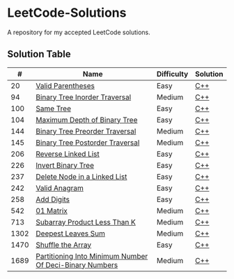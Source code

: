 # LeetCode-Solutions
A repository for my accepted LeetCode solutions.


## Solution Table
| # | Name | Difficulty | Solution |
| --- | --- | --- | --- |
| 20 | [Valid Parentheses](https://leetcode.com/problems/valid-parentheses) | Easy | [C++](https://github.com/AnxietyMedicine/LeetCode-Solutions/blob/main/C%2B%2B/0020.%20Valid%20Parentheses.cpp) |
| 94 | [Binary Tree Inorder Traversal](https://leetcode.com/problems/binary-tree-inorder-traversal/) | Medium | [C++](https://github.com/AnxietyMedicine/LeetCode-Solutions/blob/main/C%2B%2B/0094.%20Binary%20Tree%20Inorder%20Traversal.cpp) |
| 100 | [Same Tree](https://leetcode.com/problems/same-tree/) | Easy | [C++](https://github.com/AnxietyMedicine/LeetCode-Solutions/blob/main/C%2B%2B/0100.%20Same%20Tree.cpp) |
| 104 | [Maximum Depth of Binary Tree](https://leetcode.com/problems/maximum-depth-of-binary-tree/) | Easy | [C++](https://github.com/AnxietyMedicine/LeetCode-Solutions/blob/main/C%2B%2B/0104.%20Maximum%20Depth%20of%20Binary%20Tree.cpp) |
| 144| [Binary Tree Preorder Traversal](https://leetcode.com/problems/binary-tree-preorder-traversal/) | Medium | [C++](https://github.com/AnxietyMedicine/LeetCode-Solutions/blob/main/C%2B%2B/0144.%20Binary%20Tree%20Preorder%20Traversal.cpp) |
| 145| [Binary Tree Postorder Traversal](https://leetcode.com/problems/binary-tree-postorder-traversal/) | Medium | [C++](https://github.com/AnxietyMedicine/LeetCode-Solutions/blob/main/C%2B%2B/0145.%20Binary%20Tree%20Postorder%20Traversal.cpp) |
| 206 | [Reverse Linked List](https://leetcode.com/problems/reverse-linked-list/) | Easy | [C++](https://github.com/AnxietyMedicine/LeetCode-Solutions/blob/main/C%2B%2B/0206.%20Reverse%20Linked%20List.cpp) |
| 226 | [Invert Binary Tree](https://leetcode.com/problems/invert-binary-tree/) | Easy | [C++](https://github.com/AnxietyMedicine/LeetCode-Solutions/blob/main/C%2B%2B/0226.%20Invert%20Binary%20Tree.cpp) |
| 237 | [Delete Node in a Linked List](https://leetcode.com/problems/delete-node-in-a-linked-list/) | Easy | [C++](https://github.com/AnxietyMedicine/LeetCode-Solutions/blob/main/C%2B%2B/0237.%20Delete%20Node%20in%20a%20Linked%20List.cpp) |
| 242 | [Valid Anagram](https://leetcode.com/problems/valid-anagram/) | Easy | [C++](https://github.com/AnxietyMedicine/LeetCode-Solutions/blob/main/C%2B%2B/0242.%20Valid%20Anagram.cpp) |
| 258 | [Add Digits](https://leetcode.com/problems/add-digits/) | Easy | [C++](https://github.com/AnxietyMedicine/LeetCode-Solutions/blob/main/C%2B%2B/0258.%20Add%20Digits.cpp) |
| 542 | [01 Matrix](https://leetcode.com/problems/01-matrix/) | Medium | [C++](https://github.com/AnxietyMedicine/LeetCode-Solutions/blob/main/C++/0542.%2001%20Matrix.cpp) |
| 713 | [Subarray Product Less Than K](https://leetcode.com/problems/subarray-product-less-than-k) | Medium | [C++](https://github.com/AnxietyMedicine/LeetCode-Solutions/blob/main/C%2B%2B/0713.%20Subarray%20Product%20Less%20Than%20K.cpp) |
| 1302 | [Deepest Leaves Sum](https://leetcode.com/problems/deepest-leaves-sum) | Medium | [C++](https://github.com/AnxietyMedicine/LeetCode-Solutions/blob/main/C%2B%2B/1302.%20Deepest%20Leaves%20Sum.cpp) |
| 1470 | [Shuffle the Array](https://leetcode.com/problems/shuffle-the-array) | Easy | [C++](https://github.com/AnxietyMedicine/LeetCode-Solutions/blob/main/C%2B%2B/1470.%20Shuffle%20the%20Array.cpp) |
| 1689 | [Partitioning Into Minimum Number Of Deci-Binary Numbers](https://leetcode.com/problems/partitioning-into-minimum-number-of-deci-binary-numbers/) | Medium | [C++](https://github.com/AnxietyMedicine/LeetCode-Solutions/blob/main/C%2B%2B/1689.%20Partitioning%20Into%20Minimum%20Number%20Of%20Deci-Binary%20Numbers.cpp) |
